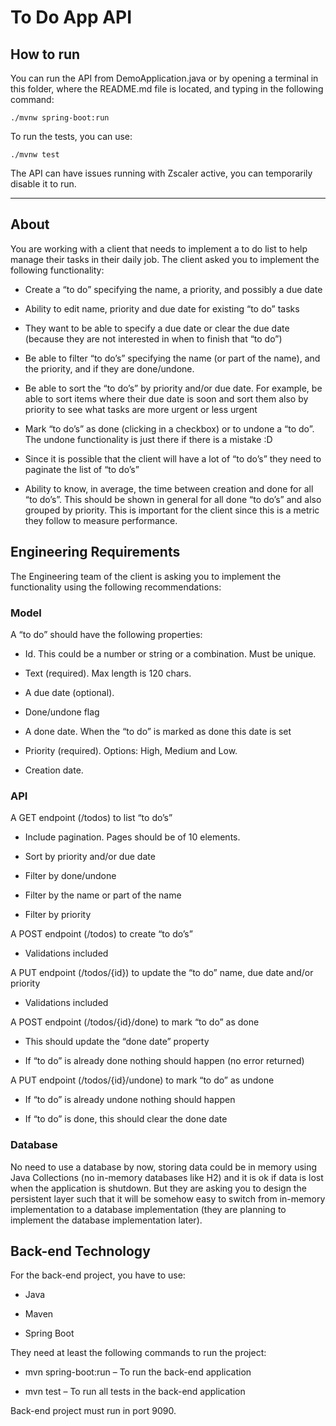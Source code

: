 # To Do App API

## How to run

You can run the API from DemoApplication.java or by opening a terminal in this folder, where the README.md file is located, and typing in the following command:

```
./mvnw spring-boot:run
```

To run the tests, you can use:

```
./mvnw test
```

The API can have issues running with Zscaler active, you can temporarily disable it to run.

---

## About

You are working with a client that needs to implement a to do list to help manage their tasks in their daily job. The client asked you to implement the following functionality:

- Create a “to do” specifying the name, a priority, and possibly a due date

- Ability to edit name, priority and due date for existing “to do” tasks

- They want to be able to specify a due date or clear the due date (because they are not interested in when to finish that “to do”)

- Be able to filter “to do’s” specifying the name (or part of the name), and the priority, and if they are done/undone.

- Be able to sort the “to do’s” by priority and/or due date. For example, be able to sort items where their due date is soon and sort them also by priority to see what tasks are more urgent or less urgent

- Mark “to do’s” as done (clicking in a checkbox) or to undone a “to do”. The undone functionality is just there if there is a mistake :D

- Since it is possible that the client will have a lot of “to do’s” they need to paginate the list of “to do’s”

- Ability to know, in average, the time between creation and done for all “to do’s”. This should be shown in general for all done “to do’s” and also grouped by priority. This is important for the client since this is a metric they follow to measure performance.

## Engineering Requirements

The Engineering team of the client is asking you to implement the functionality using the following recommendations:

### Model

A “to do” should have the following properties:

- Id. This could be a number or string or a combination. Must be unique.

- Text (required). Max length is 120 chars.

- A due date (optional).

- Done/undone flag

- A done date. When the “to do” is marked as done this date is set

- Priority (required). Options: High, Medium and Low.

- Creation date.

### API

A GET endpoint (/todos) to list “to do’s”

- Include pagination. Pages should be of 10 elements.

- Sort by priority and/or due date

- Filter by done/undone

- Filter by the name or part of the name

- Filter by priority

A POST endpoint (/todos) to create “to do’s”

- Validations included

A PUT endpoint (/todos/{id}) to update the “to do” name, due date and/or priority

- Validations included

A POST endpoint (/todos/{id}/done) to mark “to do” as done

- This should update the “done date” property

- If “to do” is already done nothing should happen (no error returned)

A PUT endpoint (/todos/{id}/undone) to mark “to do” as undone

- If “to do” is already undone nothing should happen

- If “to do” is done, this should clear the done date

### Database

No need to use a database by now, storing data could be in memory using Java Collections (no in-memory databases like H2) and it is ok if data is lost when the application is shutdown. But they are asking you to design the persistent layer such that it will be somehow easy to switch from in-memory implementation to a database implementation (they are planning to implement the database implementation later).

## Back-end Technology

For the back-end project, you have to use:

- Java

- Maven

- Spring Boot

They need at least the following commands to run the project:

- mvn spring-boot:run – To run the back-end application

- mvn test – To run all tests in the back-end application

Back-end project must run in port 9090.
